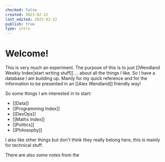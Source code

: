 ```yaml
---
checked: false
created: 2023-02-22
last_edited: 2023-02-22
publish: true
type: intro
---
```

# Welcome!

This is very much an experiment. The purpose of this is to just [[Wendland Weekly Index|start writing stuff]] ... about all the things I like. So I have a database I am building up. Mainly for my quick reference and for the information to be presented in an [[Alex Wendland]] friendly way!

So some things I am interested in to start:
- [[Data]]
- [[Programming Index]]
- [[DevOps]]
- [[Maths Index]]
- [[Politics]]
- [[Philosophy]]

I also like other things but don't think they really belong here, this is mainly for technical stuff.

There are also some notes from the

